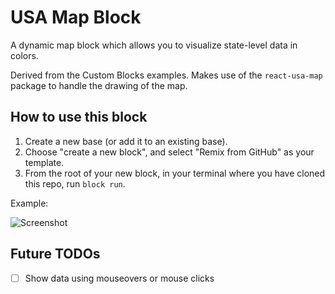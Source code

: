 # USA Map Block

A dynamic map block which allows you to visualize state-level data in colors.

Derived from the Custom Blocks examples. Makes use of the `react-usa-map` package to
handle the drawing of the map.

## How to use this block

1. Create a new base (or add it to an existing base).
2. Choose "create a new block", and select "Remix from GitHub" as your template.
3. From the root of your new block, in your terminal where you have cloned this repo, run `block run`.

Example:

![Screenshot](mapblock-example.png)

## Future TODOs
- [ ] Show data using mouseovers or mouse clicks
